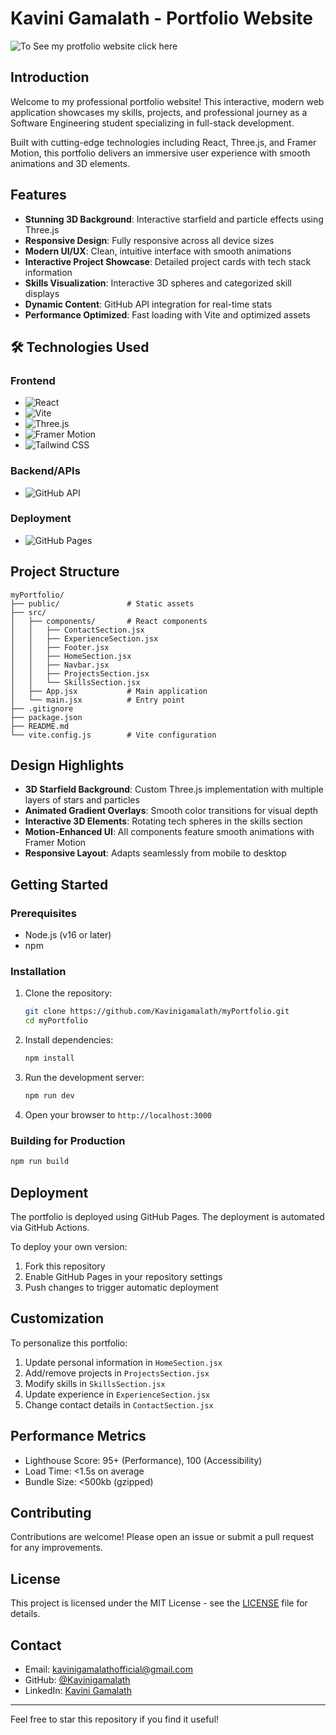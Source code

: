 # Kavini Gamalath - Portfolio Website

![To See my protfolio website click here ](https://kavinigamalath.github.io/myPortfolio/)

##  Introduction

Welcome to my professional portfolio website! This interactive, modern web application showcases my skills, projects, and professional journey as a Software Engineering student specializing in full-stack development.

Built with cutting-edge technologies including React, Three.js, and Framer Motion, this portfolio delivers an immersive user experience with smooth animations and 3D elements.

##  Features

- **Stunning 3D Background**: Interactive starfield and particle effects using Three.js
- **Responsive Design**: Fully responsive across all device sizes
- **Modern UI/UX**: Clean, intuitive interface with smooth animations
- **Interactive Project Showcase**: Detailed project cards with tech stack information
- **Skills Visualization**: Interactive 3D spheres and categorized skill displays
- **Dynamic Content**: GitHub API integration for real-time stats
- **Performance Optimized**: Fast loading with Vite and optimized assets

## 🛠 Technologies Used

### Frontend
- ![React](https://img.shields.io/badge/-React-61DAFB?logo=react&logoColor=white)
- ![Vite](https://img.shields.io/badge/-Vite-646CFF?logo=vite&logoColor=white)
- ![Three.js](https://img.shields.io/badge/-Three.js-000000?logo=three.js&logoColor=white)
- ![Framer Motion](https://img.shields.io/badge/-Framer%20Motion-0055FF?logo=framer&logoColor=white)
- ![Tailwind CSS](https://img.shields.io/badge/-Tailwind%20CSS-38B2AC?logo=tailwind-css&logoColor=white)

### Backend/APIs
- ![GitHub API](https://img.shields.io/badge/-GitHub%20API-181717?logo=github&logoColor=white)

### Deployment
- ![GitHub Pages](https://img.shields.io/badge/-GitHub%20Pages-222222?logo=github-pages&logoColor=white)

##  Project Structure

```
myPortfolio/
├── public/               # Static assets
├── src/
│   ├── components/       # React components
│   │   ├── ContactSection.jsx
│   │   ├── ExperienceSection.jsx
│   │   ├── Footer.jsx
│   │   ├── HomeSection.jsx
│   │   ├── Navbar.jsx
│   │   ├── ProjectsSection.jsx
│   │   └── SkillsSection.jsx
│   ├── App.jsx           # Main application
│   └── main.jsx          # Entry point
├── .gitignore
├── package.json
├── README.md
└── vite.config.js        # Vite configuration
```

##  Design Highlights

- **3D Starfield Background**: Custom Three.js implementation with multiple layers of stars and particles
- **Animated Gradient Overlays**: Smooth color transitions for visual depth
- **Interactive 3D Elements**: Rotating tech spheres in the skills section
- **Motion-Enhanced UI**: All components feature smooth animations with Framer Motion
- **Responsive Layout**: Adapts seamlessly from mobile to desktop

##  Getting Started

### Prerequisites

- Node.js (v16 or later)
- npm

### Installation

1. Clone the repository:
   ```bash
   git clone https://github.com/Kavinigamalath/myPortfolio.git
   cd myPortfolio
   ```

2. Install dependencies:
   ```bash
   npm install
   
   ```

3. Run the development server:
   ```bash
   npm run dev
   
   ```

4. Open your browser to `http://localhost:3000`

### Building for Production

```bash
npm run build

```

##  Deployment

The portfolio is deployed using GitHub Pages. The deployment is automated via GitHub Actions.

To deploy your own version:

1. Fork this repository
2. Enable GitHub Pages in your repository settings
3. Push changes to trigger automatic deployment

##  Customization

To personalize this portfolio:

1. Update personal information in `HomeSection.jsx`
2. Add/remove projects in `ProjectsSection.jsx`
3. Modify skills in `SkillsSection.jsx`
4. Update experience in `ExperienceSection.jsx`
5. Change contact details in `ContactSection.jsx`

##  Performance Metrics

- Lighthouse Score: 95+ (Performance), 100 (Accessibility)
- Load Time: <1.5s on average
- Bundle Size: <500kb (gzipped)

##  Contributing

Contributions are welcome! Please open an issue or submit a pull request for any improvements.

##  License

This project is licensed under the MIT License - see the [LICENSE](LICENSE) file for details.

##  Contact

- Email: kavinigamalathofficial@gmail.com
- GitHub: [@Kavinigamalath](https://github.com/Kavinigamalath)
- LinkedIn: [Kavini Gamalath](https://www.linkedin.com/in/kavinigamalath/)

---

 Feel free to star this repository if you find it useful!
